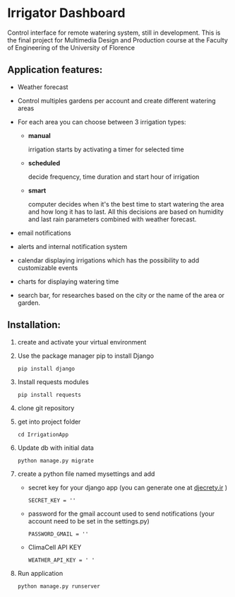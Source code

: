# **Irrigator Dashboard**

Control interface for remote watering system, still in  development.
This is the final project for Multimedia Design and Production course at the Faculty of Engineering of the University of Florence

Application features:
----- 
- Weather forecast

- Control multiples gardens per account and create different watering areas

- For each area you can choose between 3 irrigation types:
  - **manual**
  
    irrigation starts by activating a timer for selected time
  - **scheduled**
  
    decide frequency, time duration and start hour of irrigation
  - **smart**
  
    computer decides when it's the best time to start watering the area and how long it has to last. All this decisions are based on humidity and  last rain  parameters combined with weather forecast.
       
- email notifications

- alerts and internal notification system

- calendar displaying irrigations which has the possibility to add customizable events

- charts for displaying watering time

- search bar, for researches based on the city or the name of the area or garden.

Installation:
----- 

1. create and activate your virtual environment
2. Use the package manager pip to install Django 

    `pip install django`
3. Install requests modules
     
    `pip install requests`
3. clone git repository 
4. get into project folder
 
    `cd IrrigationApp`
6. Update db with initial data 

    `python manage.py migrate`
    
7. create a python file named mysettings and add 
   - secret key for your django app (you can generate one at [djecrety.ir](https://djecrety.ir/) )
   
      `SECRET_KEY = ''`
   - password for the gmail account used to send notifications (your account need to be set in the settings.py)
   
      `PASSWORD_GMAIL = '' `
   - ClimaCell API KEY
   
      `WEATHER_API_KEY = ' '`   
8. Run application

    `python manage.py runserver
`
